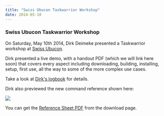 ```yaml
---
title: "Swiss Ubucon Taskwarrior Workshop"
date: 2014-05-10
---
```


### Swiss Ubucon Taskwarrior Workshop 

On Saturday, May 10th 2014, Dirk Deimeke presented a Taskwarrior workshop at [Swiss Ubucon](https://wiki.ubuntu.com/SwissTeam).

Dirk presented a live demo, with a handout PDF (which we will link here soon) that covers every aspect including downloading, building, installing, setup, first use, all the way to some of the more complex use cases.

Take a look at [Dirk's logbook](https://www.deimeke.net/dirk/blog/index.php?/archives/3401-Taskwarrior-Workshop-Ubucon-2014-Schweiz-....html) for details.

Dirk also previewed the new command reference shown here:

[![](../../images/ref230.png)](../../images/ref230.png)

You can get the [Reference Sheet PDF](../../download/task-2.3.0.ref.pdf) from the download page.
